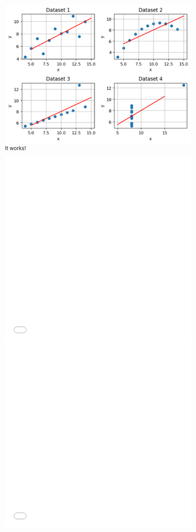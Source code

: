 ![Description of image](/assets/output.png)
It works!
<iframe src="/assets/bokeh_plot.html" width="100%" height="500px" frameborder="0"></iframe>
<iframe src="/assets/global_cost_of_living_map.html" width="100%" height="500px" frameborder="0"></iframe>
